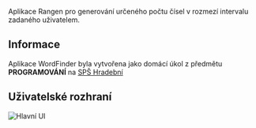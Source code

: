 Aplikace Rangen pro generování určeného počtu čísel v rozmezí intervalu zadaného uživatelem.

## Informace
Aplikace WordFinder byla vytvořena jako domácí úkol z předmětu **PROGRAMOVÁNÍ** na [SPŠ Hradební](https://www.hradebni.cz)

## Uživatelské rozhraní
![Hlavní UI](https://user-images.githubusercontent.com/71195567/223130303-e7f70e10-df8f-47c3-bdb4-5909e97c77de.png)
